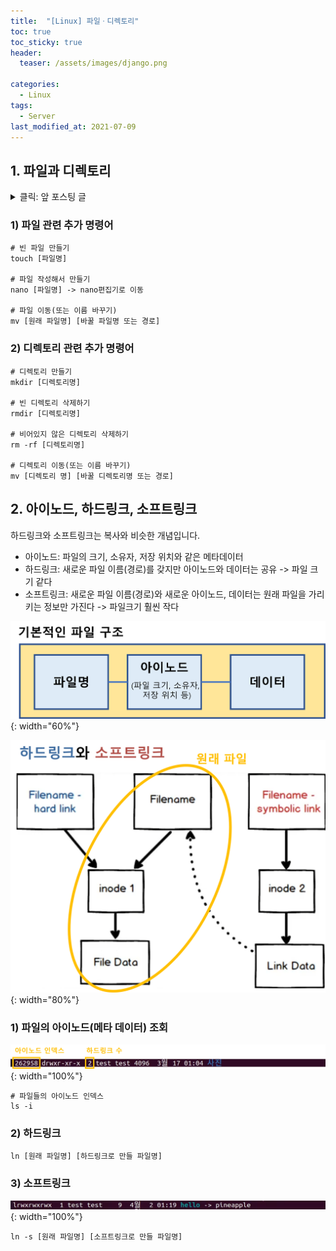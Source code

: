 ```yaml
---
title:  "[Linux] 파일ㆍ디렉토리"
toc: true
toc_sticky: true
header:
  teaser: /assets/images/django.png

categories:
  - Linux
tags:
  - Server
last_modified_at: 2021-07-09
---  
```



## 1. 파일과 디렉토리

<details>
<summary>클릭: 앞 포스팅 글</summary>
<div markdown="1">       

```
# Print Working Directory: 현재 작업 디렉토리
pwd

# List Segments: 현재 위치에 있는 파일과 디렉토리
ls
ls -al

# Change Directory: 디렉토리 이동
cd [디렉토리 이름]
```



``` 

# 파일 속성 조회
stat [파일명]

# 파일 삭제
rm [파일 또는 디렉토리 이름]
rm -rf [파일 또는 디렉토리 이름]
(r옵션은 recursive라는 의미로 디렉토리 안에 있는 파일 삭제 원할 때)
(f옵션은 forced라는 의미로 묻지 않고 삭제)


# Concatenate: 파일 내용 조회
cat

head [파일 이름]
head -n 10 [파일 이름]

tail

# 파일 내용 중에서 찾고자 하는 문자열 검색
grep ["찾는 문자열"] [파일 이름]
ls -al | grep ["찾는 문자열"]

# 파일 검색
find
find [원하는 경로] -name ["찾고 싶은 파일 이름"] -print
(원하는 경로 포함 하위 디렉토리를 모두 검색)
(ex. find /etc -name "*.txt" -print)
(ex. find -name "*.conf" -print)

(find | grep "conf" 간단하게 이렇게 써도 된다)
```

```
# 압축 관련 커맨드  

확장자: .zip, .gz, .tar.bz, .tar.gz

# .gz 파일로 압축하기
gzip [파일명]

# .gz 파일 압출 풀기
gunzip [파일명]


tar는 여러 파일들을 하나로 엮어주는 역할을 하는 툴 -> tar.gz는 여러 파일을 tar를 통해 하나로 묶고 gzip으로 압축한 파일

# tar 파일로 만들기
tar -cf [만들 파일명] [파일 목록]

# tar 파일 + gzip으로 압축까지 하기
tar -cfz [만들 파일명] [파일 목록]
(ex. tar -czf test.tar.gz filelist.gz snap/ 사진) -> filelist.gz, snap/, 사진이라는 파일과 디렉토리들을 tar.gz 파일로 만든다

# tar.gz 파일 압축 풀기
tar -zxf [파일경로]
```

</div>
</details>


### 1) 파일 관련 추가 명령어

```
# 빈 파일 만들기
touch [파일명]

# 파일 작성해서 만들기
nano [파일명] -> nano편집기로 이동

# 파일 이동(또는 이름 바꾸기)
mv [원래 파일명] [바꿀 파일명 또는 경로]
```

### 2) 디렉토리 관련 추가 명령어 

```
# 디렉토리 만들기
mkdir [디렉토리명]

# 빈 디렉토리 삭제하기
rmdir [디렉토리명]

# 비어있지 않은 디렉토리 삭제하기
rm -rf [디렉토리명]

# 디렉토리 이동(또는 이름 바꾸기)
mv [디렉토리 명] [바꿀 디렉토리명 또는 경로]
```

## 2. 아이노드, 하드링크, 소프트링크  

하드링크와 소프트링크는 복사와 비슷한 개념입니다.  
- 아이노드: 파일의 크기, 소유자, 저장 위치와 같은 메타데이터
- 하드링크: 새로운 파일 이름(경로)를 갖지만 아이노드와 데이터는 공유 -> 파일 크기 같다
- 소프트링크: 새로운 파일 이름(경로)와 새로운 아이노드, 데이터는 원래 파일을 가리키는 정보만 가진다 -> 파일크기 훨씬 작다

![](/assets/images/linux_4.png){: width="60%"}  

![](/assets/images/linux_5.png){: width="80%"}  


### 1) 파일의 아이노드(메타 데이터) 조회  

![](/assets/images/linux_6.png){: width="100%"}  

```
# 파일들의 아이노드 인덱스
ls -i
```

### 2) 하드링크

```
ln [원래 파일명] [하드링크로 만들 파일명]
```

### 3) 소프트링크  

![](/assets/images/linux_7.png){: width="100%"}  

```
ln -s [원래 파일명] [소프트링크로 만들 파일명]
```